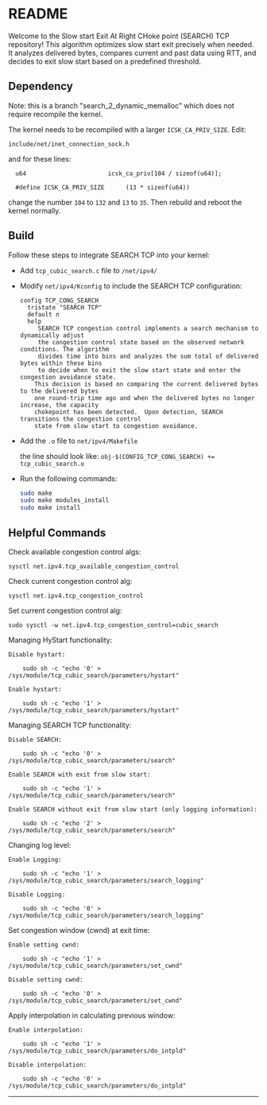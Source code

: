 # README

Welcome to the Slow start Exit At Right CHoke point (SEARCH) TCP repository! This algorithm optimizes slow start exit precisely when needed. It analyzes delivered bytes, compares current and past data using RTT, and decides to exit slow start based on a predefined threshold.

## Dependency 

Note: this is a branch "search_2_dynamic_memalloc" which does not require recompile the kernel.  

The kernel needs to be recompiled with a larger `ICSK_CA_PRIV_SIZE`.
Edit:

`include/net/inet_connection_sock.h`

and for these lines:

````
  u64                       icsk_ca_priv[104 / sizeof(u64)];
  
  #define ICSK_CA_PRIV_SIZE      (13 * sizeof(u64))
````

change the number `104` to `132` and `13` to `35`.  Then rebuild and reboot the kernel normally.


## Build

Follow these steps to integrate SEARCH TCP into your kernel:

* Add `tcp_cubic_search.c` file to `/net/ipv4/`

* Modify `net/ipv4/Kconfig` to include the SEARCH TCP configuration:
	  
	  config TCP_CONG_SEARCH
		tristate "SEARCH TCP"
		default n
		help
		   SEARCH TCP congestion control implements a search mechanism to dynamically adjust
  		   the congestion control state based on the observed network conditions. The algorithm
  		   divides time into bins and analyzes the sum total of delivered bytes within these bins
  		   to decide when to exit the slow start state and enter the congestion avoidance state.
  		  This decision is based on comparing the current delivered bytes to the delivered bytes
  		  one round-trip time ago and when the delivered bytes no longer increase, the capacity
  		  chokepoint has been detected.  Upon detection, SEARCH transitions the congestion control
  		  state from slow start to congestion avoidance.

* Add the `.o` file to `net/ipv4/Makefile`
  
  the line should look like: `obj-$(CONFIG_TCP_CONG_SEARCH) += tcp_cubic_search.o`
  
* Run the following commands:

    ```bash
    sudo make
    sudo make modules_install
    sudo make install
    ```

## Helpful Commands

Check available congestion control algs:

	sysctl net.ipv4.tcp_available_congestion_control

Check current congestion control alg:

	sysctl net.ipv4.tcp_congestion_control

Set current congestion control alg:

	sudo sysctl -w net.ipv4.tcp_congestion_control=cubic_search
    
	
Managing HyStart functionality:

	Disable hystart: 
 
 		sudo sh -c "echo '0' > /sys/module/tcp_cubic_search/parameters/hystart"
   
 	Enable hystart: 
  
  		sudo sh -c "echo '1' > /sys/module/tcp_cubic_search/parameters/hystart"


Managing SEARCH TCP functionality:

	Disable SEARCH: 
 
 		sudo sh -c "echo '0' > /sys/module/tcp_cubic_search/parameters/search"
   
 	Enable SEARCH with exit from slow start: 
  
  		sudo sh -c "echo '1' > /sys/module/tcp_cubic_search/parameters/search"
    
  	Enable SEARCH without exit from slow start (only logging information):
   
   		sudo sh -c "echo '2' > /sys/module/tcp_cubic_search/parameters/search"
   
Changing log level:  

	Enable Logging: 
 
 		sudo sh -c "echo '1' > /sys/module/tcp_cubic_search/parameters/search_logging"
    
  	Disable Logging:
   
   		sudo sh -c "echo '0' > /sys/module/tcp_cubic_search/parameters/search_logging"

Set congestion window (cwnd) at exit time:  

	Enable setting cwnd: 
 
 		sudo sh -c "echo '1' > /sys/module/tcp_cubic_search/parameters/set_cwnd"
    
  	Disable setting cwnd:
   
   		sudo sh -c "echo '0' > /sys/module/tcp_cubic_search/parameters/set_cwnd"

Apply interpolation in calculating previous window:  

	Enable interpolation: 
 
 		sudo sh -c "echo '1' > /sys/module/tcp_cubic_search/parameters/do_intpld"
    
  	Disable interpolation:
   
   		sudo sh -c "echo '0' > /sys/module/tcp_cubic_search/parameters/do_intpld"     
----------------
